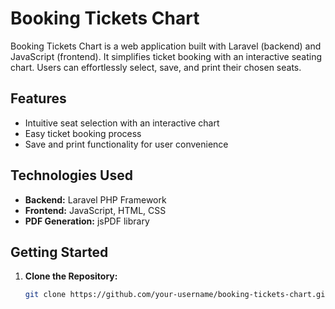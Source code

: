 # Booking Tickets Chart

Booking Tickets Chart is a web application built with Laravel (backend) and JavaScript (frontend). It simplifies ticket booking with an interactive seating chart. Users can effortlessly select, save, and print their chosen seats.

## Features

- Intuitive seat selection with an interactive chart
- Easy ticket booking process
- Save and print functionality for user convenience

## Technologies Used

- **Backend:** Laravel PHP Framework
- **Frontend:** JavaScript, HTML, CSS
- **PDF Generation:** jsPDF library

## Getting Started

1. **Clone the Repository:**
   ```bash
   git clone https://github.com/your-username/booking-tickets-chart.git
